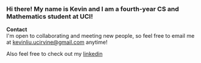 ### Hi there! My name is Kevin and I am a fourth-year CS and Mathematics student at UCI! 

**Contact**  
I'm open to collaborating and meeting new people, so feel free to email me at kevinliu.ucirvine@gmail.com anytime!

Also feel free to check out my [linkedin](https://www.linkedin.com/in/kevinnliu/)

<!--
**kevnlliu/kevnlliu** is a ✨ _special_ ✨ repository because its `README.md` (this file) appears on your GitHub profile.

Here are some ideas to get you started:

- 🔭 I’m currently working on ...
- 🌱 I’m currently learning ...
- 👯 I’m looking to collaborate on ...
- 🤔 I’m looking for help with ...
- 💬 Ask me about ...
- 📫 How to reach me: ...
- 😄 Pronouns: ...
- ⚡ Fun fact: ...
-->
